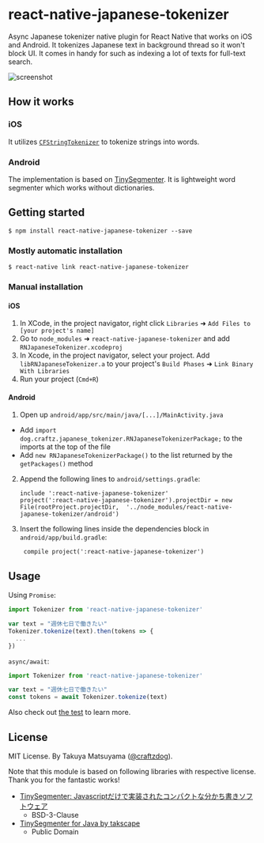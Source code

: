 # react-native-japanese-tokenizer

Async Japanese tokenizer native plugin for React Native that works on iOS and Android.
It tokenizes Japanese text in background thread so it won't block UI. It comes in handy for such as indexing a lot of texts for full-text search.

![screenshot](https://github.com/craftzdog/react-native-japanese-tokenizer/blob/master/docs/screenshot.png?raw=true)

## How it works

### iOS

It utilizes [`CFStringTokenizer`](https://developer.apple.com/documentation/corefoundation/cfstringtokenizer-rf8) to tokenize strings into words.

### Android

The implementation is based on [TinySegmenter](http://chasen.org/~taku/software/TinySegmenter/). It is lightweight word segmenter which works without dictionaries.

## Getting started

```shell
$ npm install react-native-japanese-tokenizer --save
```

### Mostly automatic installation

```shell
$ react-native link react-native-japanese-tokenizer
```

### Manual installation

#### iOS

1. In XCode, in the project navigator, right click `Libraries` ➜ `Add Files to [your project's name]`
2. Go to `node_modules` ➜ `react-native-japanese-tokenizer` and add `RNJapaneseTokenizer.xcodeproj`
3. In Xcode, in the project navigator, select your project. Add `libRNJapaneseTokenizer.a` to your project's `Build Phases` ➜ `Link Binary With Libraries`
4. Run your project (`Cmd+R`)

#### Android

1. Open up `android/app/src/main/java/[...]/MainActivity.java`
  - Add `import dog.craftz.japanese_tokenizer.RNJapaneseTokenizerPackage;` to the imports at the top of the file
  - Add `new RNJapaneseTokenizerPackage()` to the list returned by the `getPackages()` method
2. Append the following lines to `android/settings.gradle`:
     ```
     include ':react-native-japanese-tokenizer'
     project(':react-native-japanese-tokenizer').projectDir = new File(rootProject.projectDir,  '../node_modules/react-native-japanese-tokenizer/android')
     ```
3. Insert the following lines inside the dependencies block in `android/app/build.gradle`:
     ```
      compile project(':react-native-japanese-tokenizer')
     ```

## Usage

Using `Promise`:

```javascript
import Tokenizer from 'react-native-japanese-tokenizer'

var text = "週休七日で働きたい"
Tokenizer.tokenize(text).then(tokens => {
  ...
})
```

`async/await`:

```javascript
import Tokenizer from 'react-native-japanese-tokenizer'

var text = "週休七日で働きたい"
const tokens = await Tokenizer.tokenize(text)
```

Also check out [the test](https://github.com/craftzdog/react-native-japanese-tokenizer/tree/master/test) to learn more.

## License

MIT License. By Takuya Matsuyama ([@craftzdog](https://twitter.com/craftzdog)).

Note that this module is based on following libraries with respective license. Thank you for the fantastic works!

 * [TinySegmenter: Javascriptだけで実装されたコンパクトな分かち書きソフトウェア](http://chasen.org/~taku/software/TinySegmenter/)
   * BSD-3-Clause
 * [TinySegmenter for Java by takscape](https://github.com/takscape/cmecab-java)
   * Public Domain
